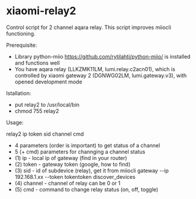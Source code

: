 # xiaomi-relay2
Control script for 2 channel  aqara relay. This script improves miiocli functioning.

Prerequisite:
- Library python-miio https://github.com/rytilahti/python-miio/ is installed and functions well
- You have aqara relay (LLKZMK11LM, lumi.relay.c2acn01), which is controlled by xiaomi gateway 2 (DGNWG02LM, lumi.gateway.v3), with opened development mode

Istallation:
- put relay2 to /usr/local/bin
- chmod 755 relay2

Usage:

relay2 ip token sid channel cmd
 
- 4 parameters (order is important) to get status of a channel
- 5 (+ cmd) parameters for channging a channel status
- (1) ip - local ip of gateway (find in your router)
- (2) token - gateway token (google, how to find)
- (3) sid - id of subdevice (relay), get it from 
    miiocli gateway --ip 192.168.1.xx --token tokentoken discover_devices
- (4) channel - channel of relay can be 0 or 1
- (5) cmd - command to change relay status (on, off, toggle)
